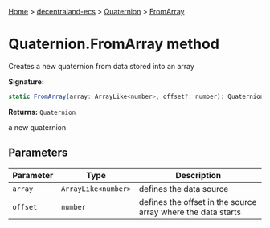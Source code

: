 [Home](./index) &gt; [decentraland-ecs](./decentraland-ecs.md) &gt; [Quaternion](./decentraland-ecs.quaternion.md) &gt; [FromArray](./decentraland-ecs.quaternion.fromarray.md)

# Quaternion.FromArray method

Creates a new quaternion from data stored into an array

**Signature:**
```javascript
static FromArray(array: ArrayLike<number>, offset?: number): Quaternion;
```
**Returns:** `Quaternion`

a new quaternion

## Parameters

|  Parameter | Type | Description |
|  --- | --- | --- |
|  `array` | `ArrayLike<number>` | defines the data source |
|  `offset` | `number` | defines the offset in the source array where the data starts |

